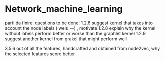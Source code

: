 # Network_machine_learning


parti da finire: 
questions to be done: 
1.2.6 suggest kernel that takes into account the node labels ( weis_--) , motivate
1.2.8 explain why the kernel without labels perform better or worse than the graphlet kernel
1.2.9 suggest another kernel from grakel that might perform well 

3.5.6 out of all the features, handcrafted and obtained from node2vec, why the selected features score better

